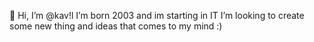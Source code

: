 👋 Hi, I’m @kav!l
I’m born 2003 and im starting in IT
I’m looking to create some new thing and ideas that comes to my mind :)


<!---
kav1l/kav1l is a ✨ special ✨ repository because its `README.md` (this file) appears on your GitHub profile.
You can click the Preview link to take a look at your changes.
--->
